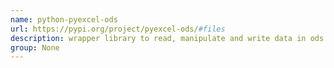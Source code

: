 ```yaml
---
name: python-pyexcel-ods
url: https://pypi.org/project/pyexcel-ods/#files
description: wrapper library to read, manipulate and write data in ods format. URL : https://pypi.org/project/pyexcel-ods/#files Groups : None
group: None
---
```


